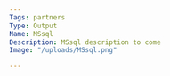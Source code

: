 ```yaml
---
Tags: partners
Type: Output
Name: MSsql
Description: MSsql description to come
Image: "/uploads/MSsql.png"

---
```

